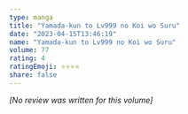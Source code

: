 ```yaml
---
type: manga
title: "Yamada-kun to Lv999 no Koi wo Suru"
date: "2023-04-15T13:46:19"
name: "Yamada-kun to Lv999 no Koi wo Suru"
volume: 77
rating: 4
ratingEmoji: ⭐️⭐️⭐️⭐️
share: false
---
```


*[No review was written for this volume]*
